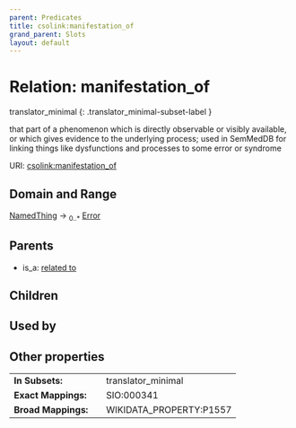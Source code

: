 ```yaml
---
parent: Predicates
title: csolink:manifestation_of
grand_parent: Slots
layout: default
---
```


# Relation: manifestation_of

translator_minimal
{: .translator_minimal-subset-label }


that part of a phenomenon which is directly observable or visibly available, or which gives evidence to the underlying process; used in SemMedDB for linking things like dysfunctions and processes to some error or syndrome

URI: [csolink:manifestation_of](https://w3id.org/csolink/vocab/manifestation_of)

## Domain and Range

[NamedThing](NamedThing.md) ->  <sub>0..*</sub> [Error](Error.md)

## Parents

 *  is_a: [related to](related_to.md)

## Children


## Used by


## Other properties

|  |  |  |
| --- | --- | --- |
| **In Subsets:** | | translator_minimal |
| **Exact Mappings:** | | SIO:000341 |
| **Broad Mappings:** | | WIKIDATA_PROPERTY:P1557 |

